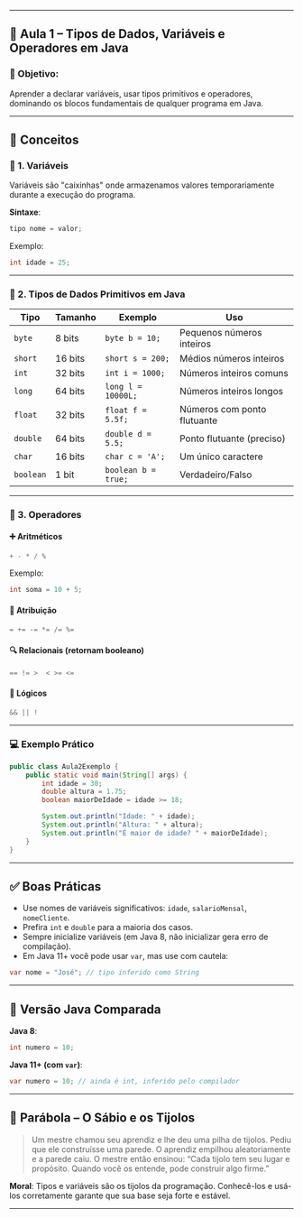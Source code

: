 
---

## 📘 Aula 1 – Tipos de Dados, Variáveis e Operadores em Java

### 🎯 Objetivo:

Aprender a declarar variáveis, usar tipos primitivos e operadores, dominando os blocos fundamentais de qualquer programa
em Java.

---

## 🧠 Conceitos

### 🔹 1. **Variáveis**

Variáveis são "caixinhas" onde armazenamos valores temporariamente durante a execução do programa.

**Sintaxe**:

```java
tipo nome = valor;
```

Exemplo:

```java
int idade = 25;
```

---

### 🔹 2. **Tipos de Dados Primitivos em Java**

| Tipo      | Tamanho | Exemplo             | Uso                         |
|-----------|---------|---------------------|-----------------------------|
| `byte`    | 8 bits  | `byte b = 10;`      | Pequenos números inteiros   |
| `short`   | 16 bits | `short s = 200;`    | Médios números inteiros     |
| `int`     | 32 bits | `int i = 1000;`     | Números inteiros comuns     |
| `long`    | 64 bits | `long l = 10000L;`  | Números inteiros longos     |
| `float`   | 32 bits | `float f = 5.5f;`   | Números com ponto flutuante |
| `double`  | 64 bits | `double d = 5.5;`   | Ponto flutuante (preciso)   |
| `char`    | 16 bits | `char c = 'A';`     | Um único caractere          |
| `boolean` | 1 bit   | `boolean b = true;` | Verdadeiro/Falso            |

---

### 🔹 3. **Operadores**

#### ➕ Aritméticos

```java
+ - * / %
```

Exemplo:

```java
int soma = 10 + 5;
```

#### 🧮 Atribuição

```java
= += -= *= /= %=
```

#### 🔍 Relacionais (retornam booleano)

```java
== != >  < >= <=
```

#### 🧠 Lógicos

```java
&& || !
```

---

### 💻 Exemplo Prático

```java
public class Aula2Exemplo {
    public static void main(String[] args) {
        int idade = 30;
        double altura = 1.75;
        boolean maiorDeIdade = idade >= 18;

        System.out.println("Idade: " + idade);
        System.out.println("Altura: " + altura);
        System.out.println("É maior de idade? " + maiorDeIdade);
    }
}
```

---

## ✅ Boas Práticas

* Use nomes de variáveis significativos: `idade`, `salarioMensal`, `nomeCliente`.
* Prefira `int` e `double` para a maioria dos casos.
* Sempre inicialize variáveis (em Java 8, não inicializar gera erro de compilação).
* Em Java 11+ você pode usar `var`, mas use com cautela:

```java
var nome = "José"; // tipo inferido como String
```

---

## 🔄 Versão Java Comparada

**Java 8**:

```java
int numero = 10;
```

**Java 11+ (com `var`)**:

```java
var numero = 10; // ainda é int, inferido pelo compilador
```

---

## 📖 Parábola – O Sábio e os Tijolos

> Um mestre chamou seu aprendiz e lhe deu uma pilha de tijolos. Pediu que ele construísse uma parede. O aprendiz
> empilhou aleatoriamente e a parede caiu. O mestre então ensinou: “Cada tijolo tem seu lugar e propósito. Quando você os
> entende, pode construir algo firme.”

**Moral**: Tipos e variáveis são os tijolos da programação. Conhecê-los e usá-los corretamente garante que sua base seja
forte e estável.

---
